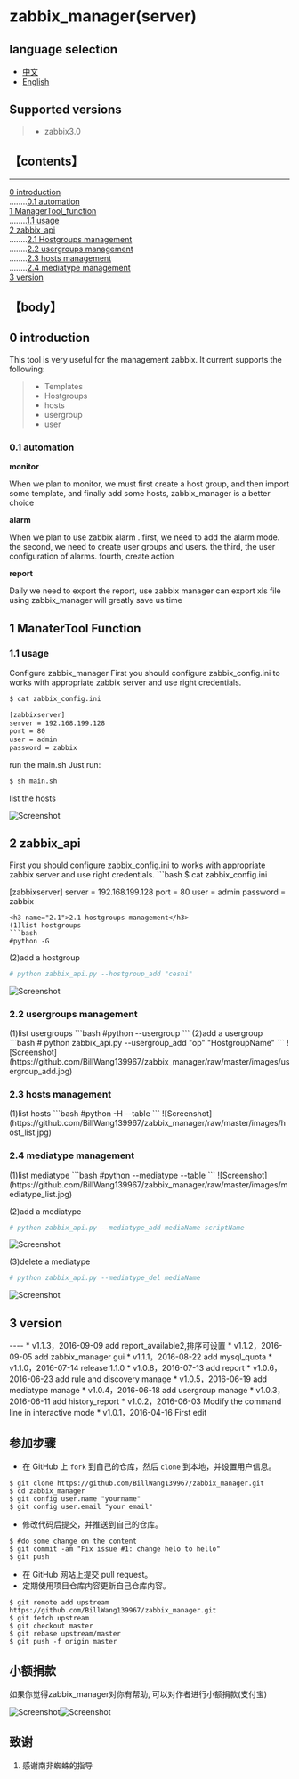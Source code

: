 # zabbix_manager(server)
## language selection

+ [中文](https://github.com/BillWang139967/zabbix_manager/blob/master/README.zh.md)
+ [English](https://github.com/BillWang139967/zabbix_manager/blob/master/README.md)

## Supported versions
> * zabbix3.0

## 【contents】
----

[0 introduction](#0)  
........[0.1 automation ](#0.1)  
[1 ManagerTool_function ](#1)  
........[1.1 usage ](#1.1)  
[2 zabbix_api ](#2)  
........[2.1 Hostgroups management ](#2.1)  
........[2.2 usergroups management ](#2.2)  
........[2.3 hosts management ](#2.3)  
........[2.4 mediatype management ](#2.4)  
[3 version ](#3)  


## 【body】

<h2 name="0">0 introduction</h2>

This tool is very useful for the  management zabbix.
It current supports the following:
> * Templates 
> * Hostgroups
> * hosts
> * usergroup
> * user

<h3 name="0.1">0.1 automation</h3>

**monitor**

When we plan to monitor, we must first create a host group, and then import some template, and finally add some hosts, zabbix_manager is a better choice

**alarm**

When we plan to use zabbix alarm . 
first, we need to add the alarm mode. 
the second, we need to create user groups and users.
the third, the user configuration of alarms. 
fourth, create action

**report**

Daily we need to export the report, use zabbix manager can export xls file using zabbix_manager will greatly save us time

<h2 name="1">1 ManaterTool Function</h2>

<h3 name="1.1">1.1 usage</h3>

Configure zabbix_manager
First you should configure zabbix_config.ini to works with appropriate zabbix server and use right credentials.
```bash
$ cat zabbix_config.ini

[zabbixserver]
server = 192.168.199.128
port = 80
user = admin
password = zabbix
``` 
run the main.sh
Just run: 
```bash
$ sh main.sh

```
list the hosts

![Screenshot](https://github.com/BillWang139967/zabbix_manager/raw/master/images/host_get.jpg)

<h2 name="2">2 zabbix_api</h2>
First you should configure zabbix_config.ini to works with appropriate zabbix server and use right credentials.
```bash
$ cat zabbix_config.ini

[zabbixserver]
server = 192.168.199.128
port = 80
user = admin
password = zabbix
``` 
<h3 name="2.1">2.1 hostgroups management</h3>
(1)list hostgroups
```bash
#python -G

```
(2)add a hostgroup
```bash
# python zabbix_api.py --hostgroup_add "ceshi"

```
![Screenshot](https://github.com/BillWang139967/zabbix_manager/raw/master/images/hostgroup_add.jpg)
<h3 name="2.2">2.2 usergroups management</h3>
(1)list usergroups
```bash
#python --usergroup
```
(2)add a usergroup
```bash
# python zabbix_api.py --usergroup_add "op" "HostgroupName"
```
![Screenshot](https://github.com/BillWang139967/zabbix_manager/raw/master/images/usergroup_add.jpg)
<h3 name="2.3">2.3 hosts management</h3>
(1)list hosts
```bash
#python -H --table
```
![Screenshot](https://github.com/BillWang139967/zabbix_manager/raw/master/images/host_list.jpg)
<h3 name="2.4">2.4 mediatype management</h3>
(1)list mediatype
```bash
#python --mediatype --table
```
![Screenshot](https://github.com/BillWang139967/zabbix_manager/raw/master/images/mediatype_list.jpg)

(2)add a mediatype
```bash
# python zabbix_api.py --mediatype_add mediaName scriptName
```
![Screenshot](https://github.com/BillWang139967/zabbix_manager/raw/master/images/mediatype_add.jpg)

(3)delete a mediatype
```bash
# python zabbix_api.py --mediatype_del mediaName
```
![Screenshot](https://github.com/BillWang139967/zabbix_manager/raw/master/images/mediatype_del.jpg)
<h2 name="3">3 version</h2>
----
* v1.1.3，2016-09-09 add report_available2,排序可设置
* v1.1.2，2016-09-05 add zabbix_manager gui
* v1.1.1，2016-08-22 add mysql_quota
* v1.1.0，2016-07-14 release 1.1.0
* v1.0.8，2016-07-13 add report
* v1.0.6，2016-06-23 add rule and discovery manage
* v1.0.5，2016-06-19 add mediatype manage
* v1.0.4，2016-06-18 add usergroup manage
* v1.0.3，2016-06-11 add history_report
* v1.0.2，2016-06-03 Modify the command line in interactive mode
* v1.0.1，2016-04-16 First edit


## 参加步骤

* 在 GitHub 上 `fork` 到自己的仓库，然后 `clone` 到本地，并设置用户信息。
```
$ git clone https://github.com/BillWang139967/zabbix_manager.git
$ cd zabbix_manager
$ git config user.name "yourname"
$ git config user.email "your email"
```
* 修改代码后提交，并推送到自己的仓库。
```
$ #do some change on the content
$ git commit -am "Fix issue #1: change helo to hello"
$ git push
```
* 在 GitHub 网站上提交 pull request。
* 定期使用项目仓库内容更新自己仓库内容。
```
$ git remote add upstream https://github.com/BillWang139967/zabbix_manager.git
$ git fetch upstream
$ git checkout master
$ git rebase upstream/master
$ git push -f origin master
```
## 小额捐款

如果你觉得zabbix_manager对你有帮助, 可以对作者进行小额捐款(支付宝)

![Screenshot](https://github.com/BillWang139967/zabbix_manager/raw/master/images/5.jpg)![Screenshot](https://github.com/BillWang139967/zabbix_manager/raw/master/images/10.jpg)


## 致谢

1. 感谢南非蜘蛛的指导
